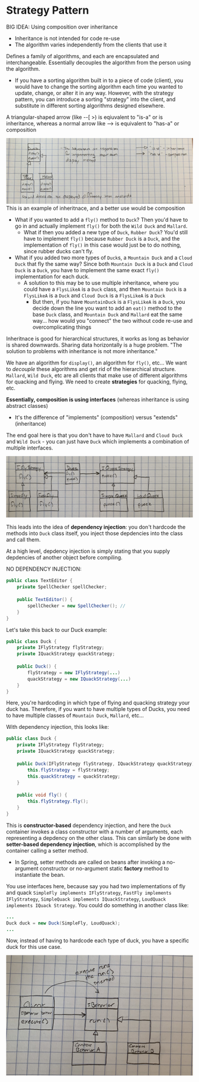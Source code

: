 # Strategy Pattern

BIG IDEA: Using composition over inheritance
- Inheritance is not intended for code re-use
- The algorithm varies independently from the clients that use it

Defines a family of algorithms, and each are encapsulated and interchangeable. Essentially decouples the algorithm from the person using the algorithm.
- If you have a sorting algorithm built in to a piece of code (client), you would have to change the sorting algorithm each time you wanted to update, change, or alter it in any way. However, with the strategy pattern, you can introduce a sorting "strategy" into the client, and substitute in different sorting algorithms designed elsewhere. 

A triangular-shaped arrow (like --[ >) is eqiuvalent to "is-a" or is inheritance, whereas a normal arrow like --> is equivalent to "has-a" or composition

![Inheritnace](../images/strategy-pattern.jpeg?raw=true "Inheritance Example")
This is an example of inheritnace, and a better use would be composition

- What if you wanted to add a `fly()` method to `Duck`? Then you'd have to go in and actually implement `fly()` for both the `Wild Duck` and `Mallard`.
    - What if then you added a new type of `Duck`, `Rubber Duck`? You'd still have to implement `fly()` because `Rubber Duck` is a `Duck`, and the implementation of `fly()` in this case would just be to do nothing, since rubber ducks can't fly.
- What if you added two more types of `Duck`s, a `Mountain Duck` and a `Cloud Duck` that fly the same way? Since both `Mountain Duck` is a `Duck` and `Cloud Duck` is a `Duck`, you have to implement the same exact `fly()` implementation for each duck.
    - A solution to this may be to use multiple inheritance, where you could have a `FlysLikeA` is a `Duck` class, and then `Mountain Duck` is a `FlysLikeA` is a `Duck` and `Cloud Duck` is a `FlysLikeA` is a `Duck` 
        - But then, if you have `MountainDuck` is a `FlysLikeA` is a `Duck`, you decide down the line you want to add an `eat()` method to the base `Duck` class, and `Mountain Duck` and `Mallard` eat the same way... how would you "connect" the two without code re-use and overcomplicating things

Inheritnace is good for hierarchical structures, it works as long as behavior is shared downwards. Sharing data horizontally is a huge problem. "The solution to problems with inheritance is not more inheritance." 

We have an algorithm for `display()`, an algorithm for `fly()`, etc... We want to _decouple_ these algorithms and get rid of the hierarchical structure. `Mallard`, `Wild Duck`, etc are all clients that make use of different algorithms for quacking and flying. We need to create **strategies** for quacking, flying, etc.

**Essentially, composition is using interfaces** (whereas inheritance is using abstract classes)
- It's the difference of "implements" (composition) versus "extends" (inheritance)

The end goal here is that you don't have to have `Mallard` and `Cloud Duck` and `Wild Duck` - you can just have `Duck` which implements a combination of multiple interfaces. 

![Composition](../images/strategy-pattern-2.jpg?raw=true "Composition Example")

This leads into the idea of **dependency injection**: you don't hardcode the methods into `Duck` class itself, you inject those depdencies into the class and call them.

At a high level, depdency injection is simply stating that you supply depdencies of another object before compiling.

NO DEPENDENCY INJECTION:
```java
public class TextEditor {
    private SpellChecker spellChecker;

    public TextEditor() {
        spellChecker = new SpellChecker(); // 
    }
}
```

Let's take this back to our Duck example:
```java
public class Duck {
    private IFlyStrategy flyStrategy;
    private IQuackStrategy quackStrategy;

    public Duck() {
        flyStrategy = new IFlyStrategy(...)
        quackStrategy = new IQuackStrategy(...)
    }
}
```
Here, you're hardcoding in which type of flying and quacking strategy your duck has. Therefore, if you want to have multiple types of Ducks, you need to have multiple classes of `Mountain Duck`, `Mallard`, etc...

With dependency injection, this looks like:
```java
public class Duck {
    private IFlyStrategy flyStrategy;
    private IQuackStrategy quackStrategy;

    public Duck(IFlyStrategy flyStrategy, IQuackStrategy quackStrategy) {
        this.flyStrategy = flyStrategy;
        this.quackStrategy = quackStrategy;
    }

    public void fly() {
        this.flyStrategy.fly();
    }
}
```

This is **constructor-based** dependency injection, and here the `Duck` container invokes a class constructor with a number of arguments, each representing a depdency on the other class. This can similarly be done with **setter-based dependency injection**, which is accomplished by the container calling a setter method.
- In Spring, setter methods are called on beans after invoking a no-argument constructor or no-argument static **factory** method to instantiate the bean.

You use interfaces here, because say you had two implementations of fly and quack `SimpleFly implements IFlyStrategy`, `FastFly implements IFlyStrategy`, `SimpleQuack implements IQuackStrategy`, `LoudQuack implements IQuack Strategy`. You could do something in another class like:

```java
...
Duck duck = new Duck(SimpleFly, LoudQuack);
...
```

Now, instead of having to hardcode each type of duck, you have a specific duck for this use case.

![General](../images/strategy-pattern-3.jpg?raw=true "General Example")
